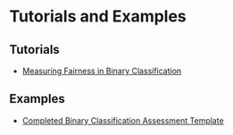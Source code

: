 # Tutorials and Examples

## Tutorials
* [Measuring Fairness in Binary Classification](https://nbviewer.jupyter.org/github/KenSciResearch/fairMLHealth/blob/integration/tutorials_and_examples/Tutorial-EvaluatingFairnessInBinaryClassification.ipynb)

## Examples
* [Completed Binary Classification Assessment Template](https://nbviewer.jupyter.org/github/KenSciResearch/fairMLHealth/blob/integration/tutorials_and_examples/Example-BinaryClassificationTemplate.ipynb)
